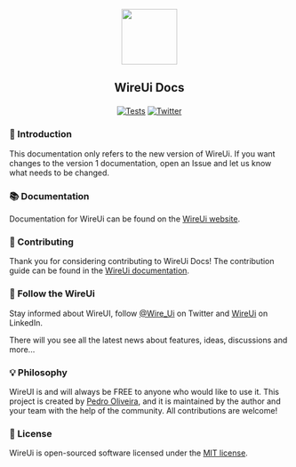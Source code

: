 <p align="center"><img src="https://wireui.dev/wireui/wireui-circle.png" height="100"></p>

<h2><p align="center">WireUi Docs</p></h2>

<p align="center">
<a href="https://github.com/wireui/docs/actions"><img src="https://github.com/wireui/docs/actions/workflows/tests.yml/badge.svg" alt="Tests"></a>
<a href="https://x.com/Wire_Ui"><img src="https://img.shields.io/twitter/url?url=https://x.com/Wire_Ui" alt="Twitter"></a>
</p>

### 🚀 Introduction

This documentation only refers to the new version of WireUi. If you want changes to the version 1 documentation, open an Issue and let us know what needs to be changed.

### 📚 Documentation

Documentation for WireUi can be found on the [WireUi website](https://wireui.dev).

### 🔧 Contributing

Thank you for considering contributing to WireUi Docs! The contribution guide can be found in the [WireUi documentation](https://wireui.dev/customize/contribution-guide).

### 📣 Follow the WireUi

Stay informed about WireUI, follow [@Wire_Ui](https://x.com/Wire_Ui) on Twitter and [WireUi](https://www.linkedin.com/company/wireui) on LinkedIn.

There will you see all the latest news about features, ideas, discussions and more...

### 💡 Philosophy

WireUI is and will always be FREE to anyone who would like to use it. This project is created by [Pedro Oliveira](https://github.com/PH7-Jack), and it is maintained by the author and your team with the help of the community. All contributions are welcome!

### 📝 License

WireUi is open-sourced software licensed under the [MIT license](license.md).
